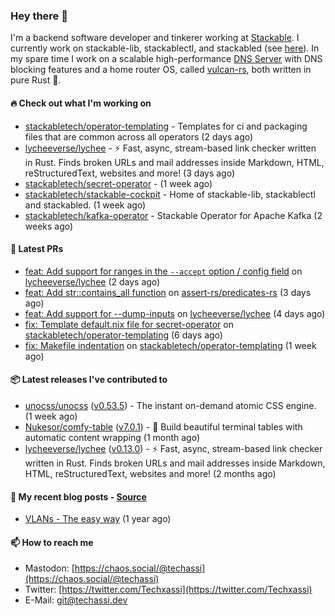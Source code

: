 ### Hey there 👋

I'm a backend software developer and tinkerer working at [Stackable][stackable]. I currently work on
stackable-lib, stackablectl, and stackabled (see [here][stackable-work]). In my spare time I work on
a scalable high-performance [DNS Server][portal] with DNS blocking features and a home router OS,
called [vulcan-rs][vulcan], both written in pure Rust 🦀.

[stackable-work]: https://github.com/stackabletech/stackable
[stackable]: https://github.com/stackabletech
[portal]: https://github.com/portal-rs/portal
[vulcan]: https://github.com/vulcan-rs

#### 🔥 Check out what I'm working on


- [stackabletech/operator-templating](https://github.com/stackabletech/operator-templating) - Templates for ci and packaging files that are common across all operators (2 days ago)
- [lycheeverse/lychee](https://github.com/lycheeverse/lychee) - ⚡ Fast, async, stream-based link checker written in Rust. Finds broken URLs and mail addresses inside Markdown, HTML, reStructuredText, websites and more! (3 days ago)
- [stackabletech/secret-operator](https://github.com/stackabletech/secret-operator) -  (1 week ago)
- [stackabletech/stackable-cockpit](https://github.com/stackabletech/stackable-cockpit) - Home of stackable-lib, stackablectl and stackabled. (1 week ago)
- [stackabletech/kafka-operator](https://github.com/stackabletech/kafka-operator) - Stackable Operator for Apache Kafka (2 weeks ago)

#### 🧪 Latest PRs


- [feat: Add support for ranges in the `--accept` option / config field](https://github.com/lycheeverse/lychee/pull/1167) on [lycheeverse/lychee](https://github.com/lycheeverse/lychee) (2 days ago)
- [feat: Add str::contains_all function](https://github.com/assert-rs/predicates-rs/pull/147) on [assert-rs/predicates-rs](https://github.com/assert-rs/predicates-rs) (3 days ago)
- [feat: Add support for --dump-inputs](https://github.com/lycheeverse/lychee/pull/1159) on [lycheeverse/lychee](https://github.com/lycheeverse/lychee) (4 days ago)
- [fix: Template default.nix file for secret-operator](https://github.com/stackabletech/operator-templating/pull/269) on [stackabletech/operator-templating](https://github.com/stackabletech/operator-templating) (6 days ago)
- [fix: Makefile indentation](https://github.com/stackabletech/operator-templating/pull/266) on [stackabletech/operator-templating](https://github.com/stackabletech/operator-templating) (1 week ago)

#### 📦 Latest releases I've contributed to


- [unocss/unocss](https://github.com/unocss/unocss/releases/tag/v0.53.5) ([v0.53.5](https://github.com/unocss/unocss/releases/tag/v0.53.5)) - The instant on-demand atomic CSS engine. (1 week ago)
- [Nukesor/comfy-table](https://github.com/Nukesor/comfy-table/releases/tag/v7.0.1) ([v7.0.1](https://github.com/Nukesor/comfy-table/releases/tag/v7.0.1)) - :large_orange_diamond: Build beautiful terminal tables with automatic content wrapping (1 month ago)
- [lycheeverse/lychee](https://github.com/lycheeverse/lychee/releases/tag/v0.13.0) ([v0.13.0](https://github.com/lycheeverse/lychee/releases/tag/v0.13.0)) - ⚡ Fast, async, stream-based link checker written in Rust. Finds broken URLs and mail addresses inside Markdown, HTML, reStructuredText, websites and more! (2 months ago)

#### 📜 My recent blog posts - [Source](https://github.com/Techassi/page)


- [VLANs - The easy way](https://techassi.dev/posts/vlans-the-easy-way/) (1 year ago)

#### 📫 How to reach me

- Mastodon: [https://chaos.social/@techassi](https://chaos.social/@techassi)
- Twitter: [https://twitter.com/Techxassi](https://twitter.com/Techxassi)
- E-Mail: git@techassi.dev

